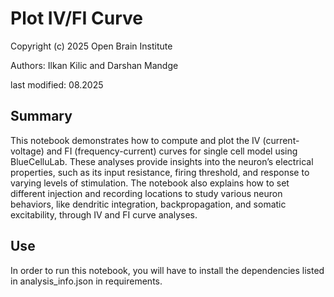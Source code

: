 # Plot IV/FI Curve
Copyright (c) 2025 Open Brain Institute

Authors: Ilkan Kilic and Darshan Mandge

last modified: 08.2025

## Summary
This notebook demonstrates how to compute and plot the IV (current-voltage) and FI (frequency-current) curves for single cell model using BlueCelluLab. These analyses provide insights into the neuron’s electrical properties, such as its input resistance, firing threshold, and response to varying levels of stimulation. The notebook also explains how to set different injection and recording locations to study various neuron behaviors, like dendritic integration, backpropagation, and somatic excitability, through IV and FI curve analyses.

## Use
In order to run this notebook, you will have to install the dependencies listed in analysis_info.json in requirements.